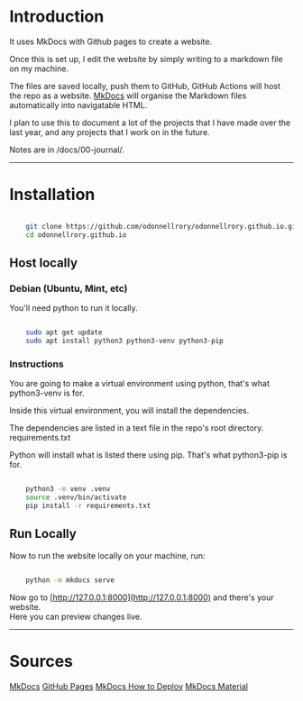 # Introduction

It uses MkDocs with Github pages to create a website.

Once this is set up, I edit the website by simply writing to a markdown file on my machine.

The files are saved locally, push them to GitHub, GitHub Actions will host the repo as a website.  [MkDocs](https://www.mkdocs.org/) will organise the Markdown files automatically into navigatable HTML.  

I plan to use this to document a lot of the projects that I have made over the last year, and any projects that I work on in the future.

Notes are in /docs/00-journal/.

---

# Installation

```zsh

    git clone https://github.com/odonnellrory/odonnellrory.github.io.git
    cd odonnellrory.github.io

```

## Host locally

### Debian (Ubuntu, Mint, etc)

You'll need python to run it locally.

```zsh

    sudo apt get update
    sudo apt install python3 python3-venv python3-pip

```

### Instructions

You are going to make a virtual environment using python, that's what python3-venv is for.

Inside this virtual environment, you will install the dependencies.

The dependencies are listed in a text file in the repo's root directory.  requirements.txt

Python will install what is listed there using pip.  That's what python3-pip is for.

```zsh

    python3 -m venv .venv
    source .venv/bin/activate
    pip install -r requirements.txt


```

## Run Locally

Now to run the website locally on your machine, run:

```zsh

    python -m mkdocs serve

```

Now go to [http://127.0.0.1:8000](http://127.0.0.1:8000) and there's your website.  
Here you can preview changes live.

---

# Sources

[MkDocs](https://www.mkdocs.org/) 
[GitHub Pages](https://docs.github.com/en/pages/getting-started-with-github-pages?source=post_page--------------------------- "GitHub Pages")
[MkDocs How to Deploy](https://www.mkdocs.org/user-guide/deploying-your-docs/ "MkDocs Docs")
[MkDocs Material](https://squidfunk.github.io/mkdocs-material/publishing-your-site/ "McDoks Publishing")


